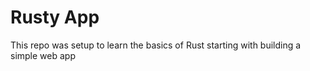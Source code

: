 # Rusty App
This repo was setup to learn the basics of Rust starting with building a simple web app 
